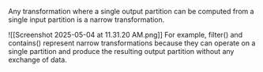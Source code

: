 Any transformation where a single output partition can be computed from a single input partition is a narrow transformation.

![[Screenshot 2025-05-04 at 11.31.20 AM.png]]
For example, filter() and contains() represent narrow transformations because they can operate on a single partition and produce the resulting output partition without any exchange of data.